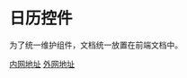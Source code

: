 # 日历控件

为了统一维护组件，文档统一放置在前端文档中。

[内网地址](http://192.168.201.159/f9fedoc/index/#page=epoint_control_calendar)
[外网地址](http://fe.epoint.com.cn:8080/f9fedoc/index/#page=epoint_control_calendar)